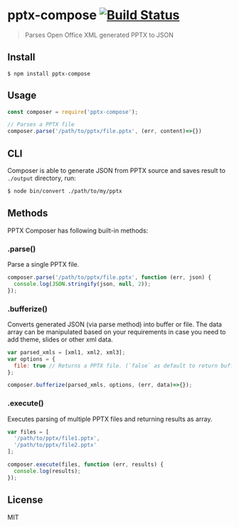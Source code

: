 # pptx-compose [![Build Status](https://travis-ci.org/shobhitsharma/pptx-compose.svg?branch=master)](https://travis-ci.org/shobhitsharma/pptx-compose)

> Parses Open Office XML generated PPTX to JSON


## Install

```
$ npm install pptx-compose
```

## Usage

```js
const composer = require('pptx-compose');

// Parses a PPTX file
composer.parse('/path/to/pptx/file.pptx', (err, content)=>{})
```

## CLI

Composer is able to generate JSON from PPTX source and saves result to `./output` directory, run:

```bash
$ node bin/convert ./path/to/my/pptx
```

## Methods

PPTX Composer has following built-in methods:

### .parse()

Parse a single PPTX file.

```js
composer.parse('/path/to/pptx/file.pptx', function (err, json) {
  console.log(JSON.stringify(json, null, 2));
});
```

### .bufferize()

Converts generated JSON (via parse method) into buffer or file. The data array can be manipulated based on your requirements in case you need to add theme, slides or other xml data.

```js
var parsed_xmls = [xml1, xml2, xml3];
var options = {
  file: true // Returns a PPTX file. (`false` as default to return buffer)
};

composer.bufferize(parsed_xmls, options, (err, data)=>{});
```

### .execute()

Executes parsing of multiple PPTX files and returning results as array.

```js
var files = [
  '/path/to/pptx/file1.pptx',
  '/path/to/pptx/file2.pptx'
];

composer.execute(files, function (err, results) {
  console.log(results);
});
```

## License
MIT
